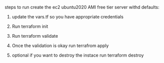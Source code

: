 steps to run create the ec2 ubuntu2020 AMI free tier server withd defaults:

1) update the vars.tf so you have appropriate credentials

2) Run terraform init 

3) Run terraform validate

4) Once the validation is okay run terrafrom apply

5) optional if you want to destroy the instace run terraform destroy